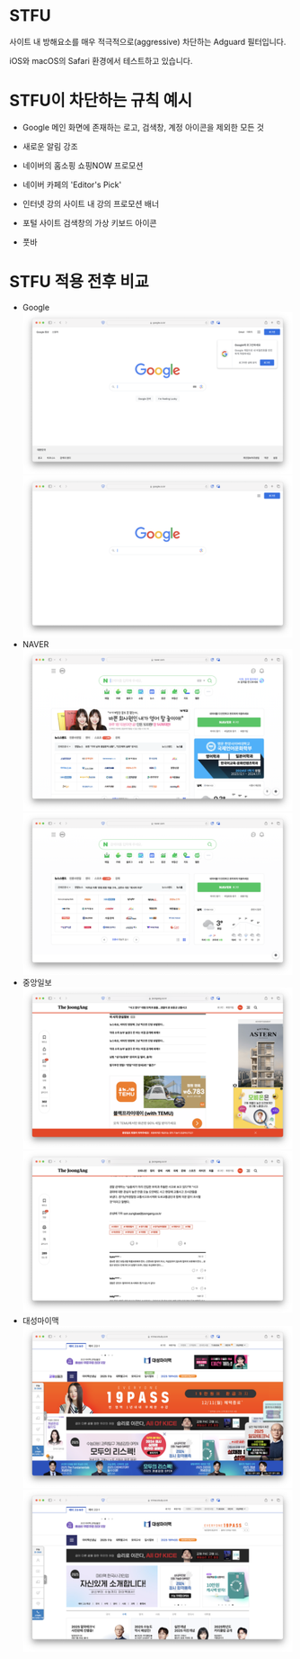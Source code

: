 # STFU
사이트 내 방해요소를 매우 적극적으로(aggressive) 차단하는 Adguard 필터입니다.

iOS와 macOS의 Safari 환경에서 테스트하고 있습니다.

  

# STFU이 차단하는 규칙 예시

- Google 메인 화면에 존재하는 로고, 검색창, 계정 아이콘을 제외한 모든 것

- 새로운 알림 강조

- 네이버의 홈소핑 쇼핑NOW 프로모션

- 네이버 카페의 'Editor's Pick'

- 인터넷 강의 사이트 내 강의 프로모션 배너

- 포털 사이트 검색창의 가상 키보드 아이콘

- 풋바

# STFU 적용 전후 비교
- Google
![Google Before](./img/google.before.png)
![Google After](./img/google.after.png)
- NAVER
![NAVER Before](./img/naver.before.png)
![NAVER Before](./img/naver.after.png)
- 중앙일보
![Joongang Before](./img/joongang.before.png)
![Joongang After](./img/joongang.after.png)
- 대성마이맥
![Mimacstudy Before](./img/mimac.before.png)
![Mimacstudy Before](./img/mimac.after.png)
